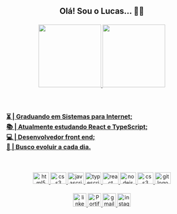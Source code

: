 <h2 align="center">Olá! Sou o Lucas... 🙋‍♂️ </h2>

###

<div align="center">
  <a href="https://github.com/LucasKaiquee">
  <img height="165em" src="https://github-readme-stats.vercel.app/api?username=LucasKaiquee&show_icons=true&theme=dracula&include_all_commits=true">
  <img height="165em" src="https://github-readme-stats.vercel.app/api/top-langs/?username=LucasKaiquee&layout=compact&langs_count=7&theme=dracula"/>
</div>

###

<h3 align="left"><br><br>⏳ | Graduando em Sistemas para Internet;<br>📚  | Atualmente estudando React e TypeScript;<br>💻 | Desenvolvedor front end;<br>🚀 | Busco evoluir a cada dia.</h3>
  
 <br>

###
###
###

<div align="center">
  <img src="https://cdn.jsdelivr.net/gh/devicons/devicon/icons/html5/html5-original.svg" height="30" width="42" alt="html5 logo"  />
  <img src="https://cdn.jsdelivr.net/gh/devicons/devicon/icons/css3/css3-original.svg" height="30" width="42" alt="css3 logo"  />
  <img src="https://cdn.jsdelivr.net/gh/devicons/devicon/icons/javascript/javascript-original.svg" height="30" width="42" alt="javascript logo"  />
  <img src="https://cdn.jsdelivr.net/gh/devicons/devicon/icons/typescript/typescript-original.svg" height="30" width="42" alt="typescript logo"  />
  <img src="https://cdn.jsdelivr.net/gh/devicons/devicon/icons/react/react-original.svg" height="30" width="42" alt="react logo"  />
  <img src="https://cdn.jsdelivr.net/gh/devicons/devicon/icons/nodejs/nodejs-original.svg" height="30" width="42" alt="nodejs logo"  />
  <img src="https://cdn.jsdelivr.net/gh/devicons/devicon/icons/sass/sass-original.svg" height="30" width="42" alt="css3 logo"  />
  <img src="https://cdn.jsdelivr.net/gh/devicons/devicon/icons/git/git-original.svg" height="30" width="42" alt="git logo"  />
</div>

###
###

<div align="center">
  <a href="https://www.linkedin.com/in/lucaskaique/" target="_blank">
    <img src="https://img.shields.io/static/v1?message=LinkedIn&logo=linkedin&label=&color=0077B5&logoColor=white&labelColor=&style=for-the-badge" height="35" alt="linkedin logo"  />
  </a>
    <a href="https://lucaskaiquee.github.io/Portfolio-pessoal/" target="_blank">
    <img src="https://img.shields.io/badge/my_portfolio-000?style=for-the-badge&logo=ko-fi&logoColor=white" height="35" alt="Portifolio"  />
  </a>
  <a href="mailto:lucaskaique743@gmail.com" target="_blank">
    <img src="https://img.shields.io/static/v1?message=Gmail&logo=gmail&label=&color=D14836&logoColor=white&labelColor=&style=for-the-badge" height="35" alt="gmail logo"  />
  </a>
  <a href="https://instagram.com/llucas_kaique?igshid=YmMyMTA2M2Y=" target="_blank">
    <img src="https://img.shields.io/static/v1?message=Instagram&logo=instagram&label=&color=E4405F&logoColor=white&labelColor=&style=for-the-badge" height="35" alt="instagram logo"  />
  </a>
</div>

###
###


